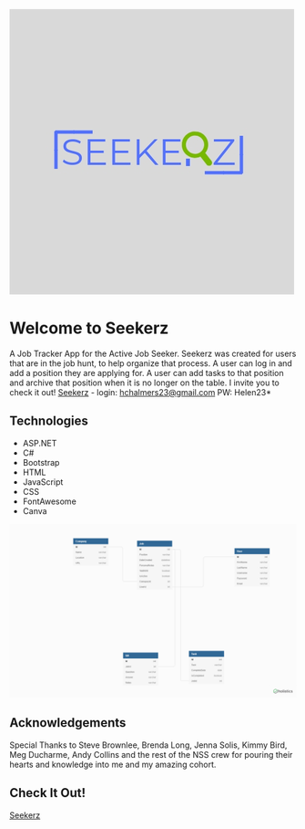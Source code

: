 ![Seekerz Logo](https://raw.githubusercontent.com/HelenChalmers/Seekerz-BackEndCapstone/master/Seekerz/wwwroot/images/SEEKERZ.jpg) 

# Welcome to Seekerz

A Job Tracker App for the Active Job Seeker.  Seekerz was created for users that are in the job hunt, to help organize that process. A user can log in and add a position they are applying for.  A user can add tasks to that position and archive that position when it is no longer on the table.  I invite you to check it out!  [Seekerz](https://seekerz.azurewebsites.net)  - login: hchalmers23@gmail.com PW: Helen23*


## Technologies

* ASP.NET
* C#
* Bootstrap
* HTML
* JavaScript
* CSS
* FontAwesome
* Canva 

![Seekerz ERD](https://raw.githubusercontent.com/HelenChalmers/Seekerz-BackEndCapstone/master/Seekerz/wwwroot/images/SeekerzERD.png) 

## Acknowledgements

Special Thanks to Steve Brownlee, Brenda Long, Jenna Solis, Kimmy Bird, Meg Ducharme, Andy Collins and the rest of the NSS crew for pouring their hearts and knowledge into me and my amazing cohort. 

## Check It Out! 

[Seekerz](https://seekerz.azurewebsites.net)
